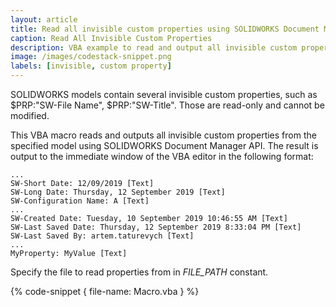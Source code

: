 ```yaml
---
layout: article
title: Read all invisible custom properties using SOLIDWORKS Document Manager API
caption: Read All Invisible Custom Properties
description: VBA example to read and output all invisible custom properties from the specific model using SOLIDWORKS Document Manager API
image: /images/codestack-snippet.png
labels: [invisible, custom property]
---
```

SOLIDWORKS models contain several invisible custom properties, such as $PRP:"SW-File Name", $PRP:"SW-Title". Those are read-only and cannot be modified.

This VBA macro reads and outputs all invisible custom properties from the specified model using SOLIDWORKS Document Manager API. The result is output to the immediate window of the VBA editor in the following format:

~~~
...
SW-Short Date: 12/09/2019 [Text]
SW-Long Date: Thursday, 12 September 2019 [Text]
SW-Configuration Name: A [Text]
...
SW-Created Date: Tuesday, 10 September 2019 10:46:55 AM [Text]
SW-Last Saved Date: Thursday, 12 September 2019 8:33:04 PM [Text]
SW-Last Saved By: artem.taturevych [Text]
...
MyProperty: MyValue [Text]
~~~

Specify the file to read properties from in *FILE_PATH* constant.

{% code-snippet { file-name: Macro.vba } %}